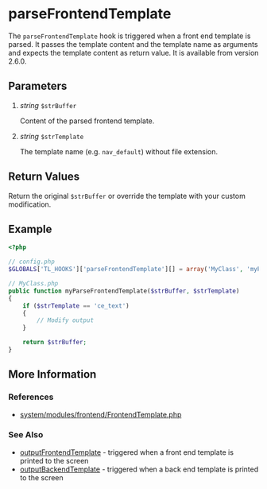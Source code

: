 # parseFrontendTemplate


The `parseFrontendTemplate` hook is triggered when a front end template is parsed. It passes the template content and the template name as arguments and expects the template content as return value. It is available from version 2.6.0.


## Parameters 

1. *string* `$strBuffer`

	Content of the parsed frontend template.

2. *string* `$strTemplate`

	The template name (e.g. `nav_default`) without file extension.


## Return Values 

Return the original `$strBuffer` or override the template with your custom modification.


## Example 

```php
<?php

// config.php
$GLOBALS['TL_HOOKS']['parseFrontendTemplate'][] = array('MyClass', 'myParseFrontendTemplate');

// MyClass.php
public function myParseFrontendTemplate($strBuffer, $strTemplate)
{
    if ($strTemplate == 'ce_text')
    {
        // Modify output
    }

    return $strBuffer;
}
```


## More Information


### References

- [system/modules/frontend/FrontendTemplate.php](https://github.com/contao/core/blob/2.11.7/system/modules/frontend/FrontendTemplate.php#L51)


### See Also

- [outputFrontendTemplate](outputFrontendTemplate.md) - triggered when a front end template is printed to the screen
- [outputBackendTemplate](outputBackendTemplate.md) - triggered when a back end template is printed to the screen
